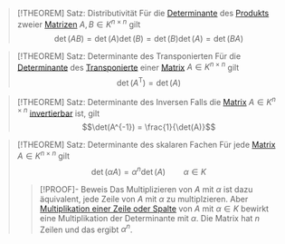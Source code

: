 > [!THEOREM] Satz: Distributivität
> Für die [Determinante](Determinante.md) des [Produkts](../../Matrizenoperationen/Multiplikation%20von%20Matrizen.md) zweier [Matrizen](../../Matrix.md) $A, B \in K^{n\times n}$ gilt
> $$\det (AB) = \det(A)\det(B) = \det(B)\det(A) = \det (BA)$$

> [!THEOREM] Satz: Determinante des Transponierten
> Für die [Determinante](Determinante.md) des [Transponierte](../../Matrizenoperationen/Transponieren.md) einer [Matrix](../../Matrix.md) $A \in K^{n\times n}$ gilt
> $$\det(A^\mathsf{T}) = \det(A)$$

> [!THEOREM] Satz: Determinante des Inversen
> Falls die [Matrix](../../Matrix.md) $A\in K^{n\times n}$ [invertierbar](../../Invertieren/Invertierbarkeit.md) ist, gilt
> $$\det(A^{-1}) = \frac{1}{\det(A)}$$

> [!THEOREM] Satz: Determinante des skalaren Fachen
> Für jede [Matrix](../../Matrix.md) $A\in K^{n\times n}$ gilt
> $$\det(\alpha A) = \alpha^n \det (A) \qquad \alpha \in K$$
> > [!PROOF]- Beweis
> > Das Multiplizieren von $A$ mit $\alpha$ ist dazu äquivalent, jede Zeile von $A$ mit $\alpha$ zu multiplzieren. Aber [Multiplikation einer Zeile oder Spalte](Effekt%20von%20Zeilen-%20und%20Spaltenumformungen.md) von $A$ mit $\alpha \in K$ bewirkt eine Multiplikation der Determinante mit $\alpha$. Die Matrix hat $n$ Zeilen und das ergibt $\alpha^n$.